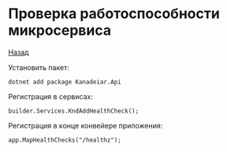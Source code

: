 # Проверка работоспособности микросервиса

[Назад](./../README.md)

Установить пакет:
```sharp
dotnet add package Kanadeiar.Api
```

Регистрация в сервисах:
```sharp
builder.Services.KndAddHealthCheck();
```

Регистрация в конце конвейере приложения:

```sharp
app.MapHealthChecks("/healthz");
```